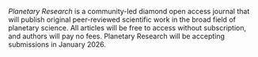 *Planetary Research* is a community-led diamond open access journal that will publish original peer-reviewed scientific work in the broad field of planetary science. All articles will be free to access without subscription, and authors will pay no fees. Planetary Research will be accepting submissions in January 2026.
